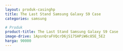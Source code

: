 ```yaml
---
layout: produk-casinghp
title: The Last Stand Samsung Galaxy S9 Case
categories: samsung

# Produk
product-title: The Last Stand Samsung Galaxy S9 Case
image-drive: 1ApsnQraFVQcrD6jS17SHPiW6c85E_5E2
harga: 90000
---
```

